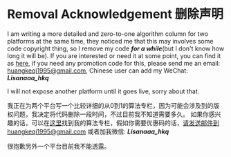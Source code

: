 # Removal Acknowledgement 删除声明


I am writing a more detailed and zero-to-one algorithm column for two platforms at the same time, they noticed me that this may involves some code copyright thing, so I remove my code ***for a while***(but I don't know how long it will be). If you are interested or need it at some point, you can find it as [here](https://xiaozhuanlan.com/Lisanaaa), if you need any promotion code for this, please send me an email: huangkeqi1995@gmail.com, Chinese user can add my WeChat: ***Lisanaaa_hkq***

I will not expose another platform until it goes live, sorry about that.

我正在为两个平台写一个比较详细的从0到1的算法专栏，因为可能会涉及到的版权问题，我决定将代码删除一段时间，不过目前我不知道需要多久。
如果你感兴趣的话，可以在[这里](https://xiaozhuanlan.com/Lisanaaa)找到我的算法专栏，假如你需要优惠码的话，请发送邮件到huangkeqi1995@gmail.com 或者加我微信: ***Lisanaaa_hkq***

很抱歉另外一个平台目前我不能透露。


